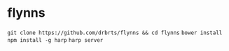 flynns
======

`git clone https://github.com/drbrts/flynns && cd flynns`
`bower install`
`npm install -g harp`
`harp server`
